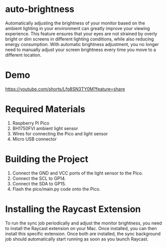 # auto-brightness

Automatically adjusting the brightness of your monitor based on the ambient lighting in your environment can greatly improve your viewing experience. This feature ensures that your eyes are not strained by overly bright or dim screens in different lighting conditions, while also reducing energy consumption. With automatic brightness adjustment, you no longer need to manually adjust your screen brightness every time you move to a different location.

# Demo

https://youtube.com/shorts/Lfg8SN3TY0M?feature=share

# Required Materials

1. Raspberry Pi Pico
2. BH1750FVI ambient light sensor
3. Wires for connecting the Pico and light sensor
4. Micro USB connector

# Building the Project

1. Connect the GND and VCC ports of the light sensor to the Pico.
2. Connect the SCL to GP14.
3. Connect the SDA to GP15.
4. Flash the pico/main.py code onto the Pico.

# Installing the Raycast Extension

To run the sync job periodically and adjust the monitor brightness, you need to install the Raycast extension on your Mac. Once installed, you can then install this specific extension. Once both are installed, the sync background job should automatically start running as soon as you launch Raycast.
